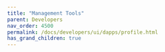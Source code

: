 ```yaml
---
title: "Management Tools"
parent: Developers
nav_order: 4500
permalink: /docs/developers/ui/dapps/profile.html
has_grand_children: true
---
```


<!-- section header page -->